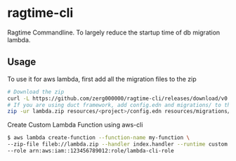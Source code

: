 # ragtime-cli

Ragtime Commandline. To largely reduce the startup time of db migration lambda.

## Usage

To use it for aws lambda, first add all the migration files to the zip
```sh
# Download the zip
curl -L https://github.com/zerg000000/ragtime-cli/releases/download/v0.0.4/lambda-ubuntu-latest-postgres.zip -o lambda.zip
# If you are using duct framework, add config.edn and migrations/ to the zip file
zip -ur lambda.zip resources/<project>/config.edn resources/migrations/
```

Create Custom Lambda Function using aws-cli

```sh
$ aws lambda create-function --function-name my-function \
--zip-file fileb://lambda.zip --handler index.handler --runtime custom \
--role arn:aws:iam::123456789012:role/lambda-cli-role
```
